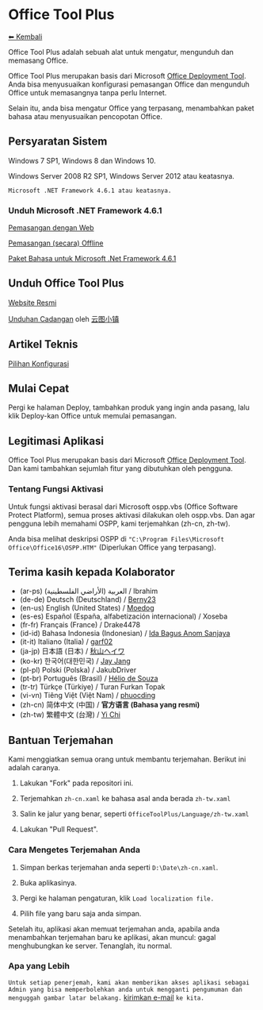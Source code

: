 # Office Tool Plus

[⬅ Kembali](https://github.com/YerongAI/Office-Tool)

Office Tool Plus adalah sebuah alat untuk mengatur, mengunduh dan memasang Office.

Office Tool Plus merupakan basis dari Microsoft [Office Deployment Tool](https://docs.microsoft.com/en-us/DeployOffice/overview-of-the-office-2016-deployment-tool). Anda bisa menyusuaikan konfigurasi pemasangan Office dan mengunduh Office untuk memasangnya tanpa perlu Internet.

Selain itu, anda bisa mengatur Office yang terpasang, menambahkan paket bahasa atau menyusuaikan pencopotan Office.

## Persyaratan Sistem 

Windows 7 SP1, Windows 8 dan Windows 10.

Windows Server 2008 R2 SP1, Windows Server 2012 atau keatasnya.

`Microsoft .NET Framework 4.6.1 atau keatasnya.`

### Unduh Microsoft .NET Framework 4.6.1

[Pemasangan dengan Web](http://go.microsoft.com/fwlink/?LinkId=780597)

[Pemasangan (secara) Offline](http://go.microsoft.com/fwlink/?LinkId=780601)

[Paket Bahasa untuk Microsoft .Net Framework 4.6.1](http://go.microsoft.com/fwlink/?LinkId=780604)

## Unduh Office Tool Plus

[Website Resmi](https://otp.landian.vip/)

[Unduhan Cadangan](https://delivery.yuntu.dev/office-tool/) oleh [云图小镇](https://www.yuntu.dev/)

## Artikel Teknis

[Pilihan Konfigurasi](https://docs.microsoft.com/en-us/DeployOffice/configuration-options-for-the-office-2016-deployment-tool)

## Mulai Cepat

Pergi ke halaman Deploy, tambahkan produk yang ingin anda pasang, lalu klik Deploy-kan Office untuk memulai pemasangan.

## Legitimasi Aplikasi

Office Tool Plus merupakan basis dari Microsoft [Office Deployment Tool](https://docs.microsoft.com/en-us/DeployOffice/overview-of-the-office-2016-deployment-tool). Dan kami tambahkan sejumlah fitur yang dibutuhkan oleh pengguna.

### Tentang Fungsi Aktivasi

Untuk fungsi aktivasi berasal dari Microsoft ospp.vbs (Office Software Protect Platform), semua proses aktivasi dilakukan oleh ospp.vbs. Dan agar pengguna lebih memahami OSPP, kami terjemahkan (zh-cn, zh-tw).

Anda bisa melihat deskripsi OSPP di ````"C:\Program Files\Microsoft Office\Office16\OSPP.HTM"```` (Diperlukan Office yang terpasang).

## Terima kasih kepada Kolaborator

- (ar-ps) العربية (الأراضي الفلسطينية) / Ibrahim
- (de-de) Deutsch (Deutschland) / [Berny23](https://steamcommunity.com/id/Berny23)
- (en-us) English (United States) / [Moedog](https://prprpr.love)
- (es-es) Español (España, alfabetización internacional) / Xoseba
- (fr-fr) Français (France) / Drake4478
- (id-id) Bahasa Indonesia (Indonesian) / [Ida Bagus Anom Sanjaya](https://fb.me/Anom.Sanjaya17)
- (it-it) Italiano (Italia) / [garf02](https://github.com/garf02)
- (ja-jp) 日本語 (日本) / [秋山ヘイワ](https://github.com/akio1321)
- (ko-kr) 한국어(대한민국) / [Jay Jang](http://www.yaeyaya.com)
- (pl-pl) Polski (Polska) / JakubDriver
- (pt-br) Português (Brasil) / [Hélio de Souza](https://tinyurl.com/hdstec)
- (tr-tr) Türkçe (Türkiye) / Turan Furkan Topak
- (vi-vn) Tiêng Việt (Việt Nam) / [phuocding](https://github.com/phuocding)
- (zh-cn) 简体中文 (中国) / **官方语言 (Bahasa yang resmi)**
- (zh-tw) 繁體中文 (台灣) / [Yi Chi](https://www.cotpear.com)

## Bantuan Terjemahan

Kami menggiatkan semua orang untuk membantu terjemahan. Berikut ini adalah caranya.

1. Lakukan "Fork" pada repositori ini.

2. Terjemahkan ````zh-cn.xaml```` ke bahasa asal anda berada ````zh-tw.xaml````

3. Salin ke jalur yang benar, seperti ````OfficeToolPlus/Language/zh-tw.xaml````

4. Lakukan "Pull Request".

### Cara Mengetes Terjemahan Anda

1. Simpan berkas terjemahan anda seperti ````D:\Date\zh-cn.xaml````.

2. Buka aplikasinya.

3. Pergi ke halaman pengaturan, klik ````Load localization file.````

4. Pilih file yang baru saja anda simpan.

Setelah itu, aplikasi akan memuat terjemahan anda, apabila anda menambahkan terjemahan baru ke aplikasi, akan muncul: gagal menghubungkan ke server. Tenanglah, itu normal.

### Apa yang Lebih

````Untuk setiap penerjemah, kami akan memberikan akses aplikasi sebagai Admin yang bisa memperbolehkan anda untuk mengganti pengumuman dan menguggah gambar latar belakang.```` [kirimkan e-mail](mailto:yerong@coolhub.top) ````ke kita.````
